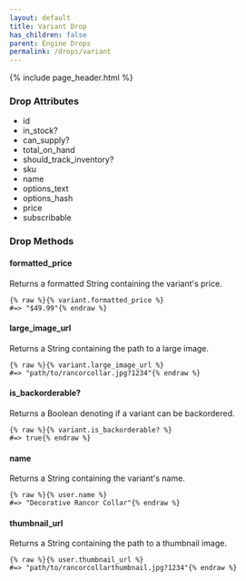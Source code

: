 ```yaml
---
layout: default
title: Variant Drop
has_children: false
parent: Engine Drops
permalink: /drops/variant
---
```


{% include page_header.html %}

### Drop Attributes

- id
- in_stock?
- can_supply?
- total_on_hand
- should_track_inventory?
- sku
- name
- options_text
- options_hash
- price
- subscribable

### Drop Methods

#### formatted_price

Returns a formatted String containing the variant's price.

```liquid
{% raw %}{% variant.formatted_price %}
#=> "$49.99"{% endraw %}
```

#### large_image_url

Returns a String containing the path to a large image.

```liquid
{% raw %}{% variant.large_image_url %}
#=> "path/to/rancorcollar.jpg?1234"{% endraw %}
```

#### is_backorderable?

Returns a Boolean denoting if a variant can be backordered.

```liquid
{% raw %}{% variant.is_backorderable? %}
#=> true{% endraw %}
```

#### name

Returns a String containing the variant's name.

```liquid
{% raw %}{% user.name %}
#=> "Decorative Rancor Collar"{% endraw %}
```

#### thumbnail_url

Returns a String containing the path to a thumbnail image.

```liquid
{% raw %}{% user.thumbnail_url %}
#=> "path/to/rancorcollarthumbnail.jpg?1234"{% endraw %}
```